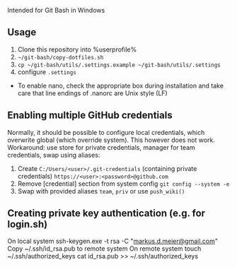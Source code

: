 Intended for Git Bash in Windows

## Usage
1. Clone this repository into %userprofile%
1. `~/git-bash/copy-dotfiles.sh`
1. `cp ~/git-bash/utils/.settings.example ~/git-bash/utils/.settings`
1. configure `.settings`

* To enable nano, check the appropriate box during installation and take care that line endings of .nanorc are Unix style (LF)

## Enabling multiple GitHub credentials
Normally, it should be possible to configure local credentials, which overwrite global (which override system).
This however does not work.
Workaround: use store for private credentials, manager for team credentials, swap using aliases:
1. Create `C:/Users/<user>/.git-credentials` (containing private credentials)
   `https://<user>:<password>@github.com`
2. Remove [credential] section from system config
   `git config --system -e`
3. Swap with provided aliases `team`, `priv` or use `push_wiki()`

## Creating private key authentication (e.g. for login.sh)
On local system
    ssh-keygen.exe -t rsa -C "markus.d.meier@gmail.com"
Copy ~/.ssh/id_rsa.pub to remote system
On remote system
    touch ~/.ssh/authorized_keys
    cat id_rsa.pub >> ~/.ssh/authorized_keys
